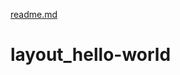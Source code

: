 [readme.md](https://github.com/mykhailo-kviatkovskyi/layout_hello-world/files/10493495/readme.md)
# layout_hello-world
